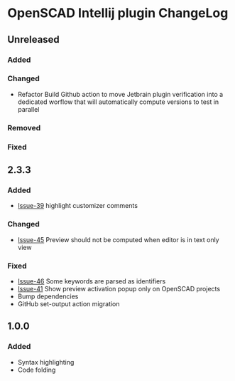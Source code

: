 <!-- Keep a Changelog guide -> https://keepachangelog.com -->

# OpenSCAD Intellij plugin ChangeLog

## Unreleased

### Added

### Changed
- Refactor Build Github action to move Jetbrain plugin verification into a dedicated worflow that will automatically compute versions to test in parallel

### Removed

### Fixed

## 2.3.3

### Added
- [Issue-39](https://github.com/ldenisey/idea-openscad/issues/39) highlight customizer comments

### Changed
- [Issue-45](https://github.com/ldenisey/idea-openscad/issues/45) Preview should not be computed when editor is in text only view

### Fixed
- [Issue-46](https://github.com/ldenisey/idea-openscad/issues/46) Some keywords are parsed as identifiers
- [Issue-41](https://github.com/ldenisey/idea-openscad/issues/41) Show preview activation popup only on OpenSCAD projects
- Bump dependencies
- GitHub set-output action migration

## 1.0.0

### Added
- Syntax highlighting
- Code folding
